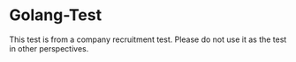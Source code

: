 # Golang-Test
This test is from a company recruitment test. 
Please do not use it as the test in other perspectives.
